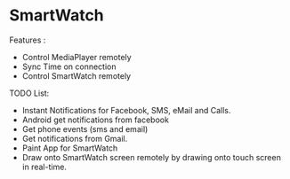 SmartWatch
==========

Features :

* Control MediaPlayer remotely
* Sync Time on connection
* Control SmartWatch remotely

TODO List:
* Instant Notifications for Facebook, SMS, eMail and Calls.
* Android get notifications from facebook
* Get phone events (sms and email)
* Get notifications from Gmail.
* Paint App for SmartWatch
* Draw onto SmartWatch screen remotely by drawing onto touch screen in real-time.
